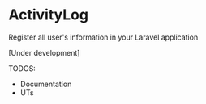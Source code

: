 # ActivityLog
Register all user's information in your Laravel application

[Under development]

TODOS:
- Documentation
- UTs

